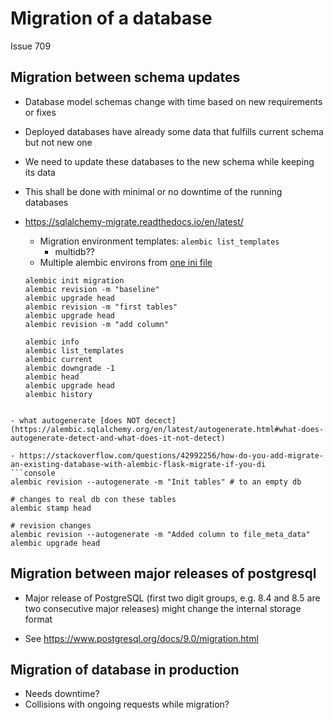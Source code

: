 # Migration of a database

Issue 709

## Migration between schema updates

- Database model schemas change with time based on new requirements or fixes
- Deployed databases have already some data that fulfills current schema but not new one
- We need to update these databases to the new schema while keeping its data
- This shall be done with minimal or no downtime of the running databases


- https://sqlalchemy-migrate.readthedocs.io/en/latest/
  - Migration environment templates: ``alembic list_templates``
    - multidb??
  - Multiple alembic environs from [one ini file](https://alembic.sqlalchemy.org/en/latest/cookbook.html#multiple-environments)
  ```
  alembic init migration
  alembic revision -m "baseline"
  alembic upgrade head
  alembic revision -m "first tables"
  alembic upgrade head
  alembic revision -m "add column"

  alembic info
  alembic list_templates
  alembic current
  alembic downgrade -1
  alembic head
  alembic upgrade head
  alembic history
```

- what autogenerate [does NOT decect](https://alembic.sqlalchemy.org/en/latest/autogenerate.html#what-does-autogenerate-detect-and-what-does-it-not-detect)

- https://stackoverflow.com/questions/42992256/how-do-you-add-migrate-an-existing-database-with-alembic-flask-migrate-if-you-di
```console
alembic revision --autogenerate -m "Init tables" # to an empty db

# changes to real db con these tables
alembic stamp head

# revision changes
alembic revision --autogenerate -m "Added column to file_meta_data"
alembic upgrade head
```

## Migration between major releases of postgresql

- Major release of PostgreSQL (first two digit groups, e.g. 8.4 and 8.5 are two consecutive major releases) might change the internal storage format

- See https://www.postgresql.org/docs/9.0/migration.html


## Migration of database in production

- Needs downtime?
- Collisions with ongoing requests while migration?
